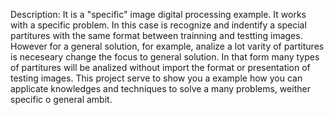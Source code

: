 Description:
  It is a "specific" image digital processing example. It works with a specific problem.  In this case is recognize and indentify a special partitures with the same format between trainning and testting images. However for a general solution, for example, analize a lot varity of partitures is neceseary change the focus to general solution. In that form many types of partitures will be analized without import the format or presentation of testing images. This project serve to show you a example how you can applicate knowledges and techniques to solve a many problems, weither specific o general ambit.
